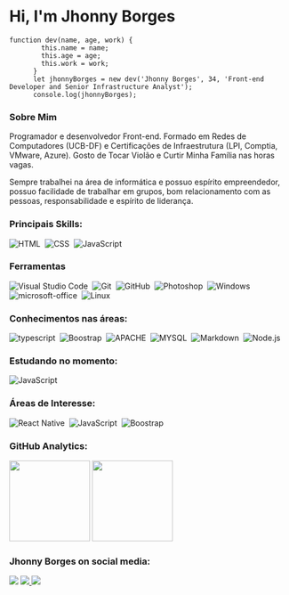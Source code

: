 # Hi, I'm Jhonny Borges

```
function dev(name, age, work) {
        this.name = name;
        this.age = age;
        this.work = work;
      }
      let jhonnyBorges = new dev('Jhonny Borges', 34, 'Front-end Developer and Senior Infrastructure Analyst');
      console.log(jhonnyBorges);
```

### Sobre Mim
<p>
    Programador e desenvolvedor Front-end. Formado em Redes de Computadores (UCB-DF) e Certificações de Infraestrutura (LPI, Comptia, VMware, Azure). Gosto de Tocar Violão e Curtir Minha Família nas horas vagas.
<p>
    Sempre trabalhei na área de informática e possuo espírito empreendedor, possuo facilidade de trabalhar em grupos, bom relacionamento com as pessoas, responsabilidade e espírito de liderança. 

### Principais Skills:

![HTML](https://img.shields.io/badge/-HTML-05122A?style=for-the-badge&logo=html5)&nbsp;
![CSS](https://img.shields.io/badge/-CSS-05122A?style=for-the-badge&logo=CSS3&logoColor=1572B6)&nbsp;
![JavaScript](https://img.shields.io/badge/-JavaScript-05122A?style=for-the-badge&logo=javascript)&nbsp;

### Ferramentas

![Visual Studio Code](https://img.shields.io/badge/-Visual%20Studio%20Code-05122A?style=for-the-badge&logo=visual-studio-code&logoColor=007ACC)&nbsp;
![Git](https://img.shields.io/badge/-Git-05122A?style=for-the-badge&logo=git)&nbsp;
![GitHub](https://img.shields.io/badge/-GitHub-05122A?style=for-the-badge&logo=github)&nbsp;
![Photoshop](https://img.shields.io/badge/-Photoshop-05122A?style=for-the-badge&logo=adobe-photoshop)&nbsp;
![Windows](https://img.shields.io/badge/-Windows-05122A?style=for-the-badge&logo=windows)&nbsp;
![microsoft-office](https://img.shields.io/badge/-microsoft_office-05122A?style=for-the-badge&logo=microsoft-office)&nbsp;
![Linux](https://img.shields.io/badge/-linux-05122a?style=for-the-badge&logo=linux)&nbsp;

### Conhecimentos nas áreas:

![typescript](https://img.shields.io/badge/-typescript-05122A?style=for-the-badge&logo=typescript)&nbsp;
![Boostrap](https://img.shields.io/badge/-boostrap-05122A?style=for-the-badge&logo=bootstrap)&nbsp;
![APACHE](https://img.shields.io/badge/-APACHE-05122A?style=for-the-badge&logo=apache)&nbsp;
![MYSQL](https://img.shields.io/badge/-MYSQL-05122A?style=for-the-badge&logo=MYSQL)&nbsp;
![Markdown](https://img.shields.io/badge/-Markdown-05122A?style=for-the-badge&logo=markdown)&nbsp;
![Node.js](https://img.shields.io/badge/-Node.js-05122A?style=for-the-badge&logo=node.js)&nbsp;

### Estudando no momento:

![JavaScript](https://img.shields.io/badge/-JavaScript-05122A?style=for-the-badge&logo=javascript)&nbsp;

### Áreas de Interesse:

![React Native](https://img.shields.io/badge/-React_native-05122A?style=for-the-badge&logo=react)&nbsp;
![JavaScript](https://img.shields.io/badge/-JavaScript-05122A?style=for-the-badge&logo=javascript)&nbsp;
![Boostrap](https://img.shields.io/badge/-boostrap-05122A?style=for-the-badge&logo=bootstrap)&nbsp;

### GitHub Analytics:

<p align="left">
  <img height="145em" src="https://github-readme-stats-eight-theta.vercel.app/api?username=jhonnyborges&show_icons=true&theme=dracula"/>
  <img height="145em" src="https://github-readme-stats-eight-theta.vercel.app/api/top-langs/?username=jhonnyborges&layout=compact&langs_count=8&theme=dracula"/>
</p>

### Jhonny Borges on social media:

<a href="https://www.linkedin.com/in/jhonny-andreyv-borges-mendoza/"><img src="https://img.shields.io/badge/jhonnyborges-0077B5?style=for-the-badge&logo=linkedin&logoColor=white"/></a>
<a href="mailto:jhonny.andreyv@gmail.com"><img src="https://img.shields.io/badge/-jhonny.andreyv@gmail.com-0078D4?style=for-the-badge&logo=gmail&logoColor=white"/>
    </a>
<a href="https://instagram.com/jhonnyborgesof"><img src="https://img.shields.io/badge/-@jhonnyborgesof-E4405F?style=for-the-badge&logo=Instagram&logoColor=white"/></a>
